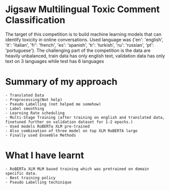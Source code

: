 # Jigsaw Multilingual Toxic Comment Classification

The target of this  competition is to build machine learning models that can identify toxicity in online conversations. Used language was 
{'en': 'english', 'it': 'italian', 'fr': 'french', 'es': 'spanish', 'tr': 'turkish', 'ru': 'russian', 'pt': 'portuguese'}. The challenging part of the competition is the data are heavily unbalanced, train data has only english text, validation data has only text on 3 languages while test has 6 languages


# Summary of my approach
```
- Translated Data
- Preprocessing(Not help)
- Pseudo Labelling (not helped me somehow)
- Label smoothing
- Learning Rate scheduling
- Multi-Stage Training (after training on english and translated data, finetuned further on validation dataset for 1-2 epochs.)
- Used models RoBERTa XLM pre-trained
- Also combination of three model on top XLM RoBERTA large
- Finally used Ensemble Methods
```

# What I have learnt 
```
- RoBERTa XLM MLM based training which was pretrained on domain specific data.
- Best training policy
- Pseudo Labelling techinique
```
